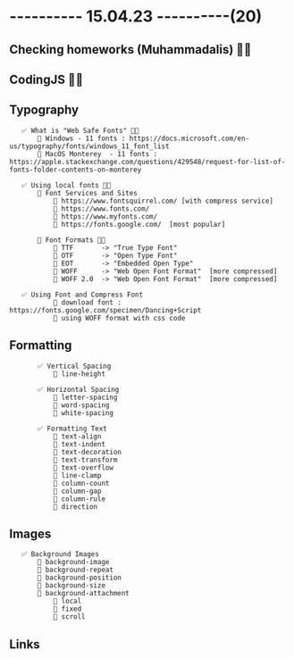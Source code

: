 # ---------- 15.04.23 ----------(20)

## Checking homeworks (Muhammadalis) 👍🏻

## CodingJS 👍🏻

## Typography

       ✅ What is "Web Safe Fonts" 👍🏻
           🔷 Windows - 11 fonts : https://docs.microsoft.com/en-us/typography/fonts/windows_11_font_list
           🔷 MacOS Monterey  - 11 fonts : https://apple.stackexchange.com/questions/429548/request-for-list-of-fonts-folder-contents-on-monterey

       ✅ Using local fonts 👍🏻
           🔷 Font Services and Sites
               🎁 https://www.fontsquirrel.com/ [with compress service]
               🎁 https://www.fonts.com/
               🎁 https://www.myfonts.com/
               🎁 https://fonts.google.com/  [most popular]

           🔷 Font Formats 👍🏻
               🎁 TTF       -> "True Type Font"
               🎁 OTF       -> "Open Type Font"
               🎁 EOT       -> "Embedded Open Type"
               🎁 WOFF      -> "Web Open Font Format"  [more compressed]
               🎁 WOFF 2.0  -> "Web Open Font Format"  [more compressed]

       ✅ Using Font and Compress Font
               🎁 download font :  https://fonts.google.com/specimen/Dancing+Script
               🎁 using WOFF format with css code

## Formatting

           ✅ Vertical Spacing
               🎁 line-height

           ✅ Horizontal Spacing
               🎁 letter-spacing
               🎁 word-spacing
               🎁 white-spacing

           ✅ Formatting Text
               🎁 text-align
               🎁 text-indent
               🎁 text-decoration
               🎁 text-transform
               🎁 text-overflow
               🎁 line-clamp
               🎁 column-count
               🎁 column-gap
               🎁 column-rule
               🎁 direction

## Images

       ✅ Background Images
           🔷 background-image
           🔷 background-repeat
           🔷 background-position
           🔷 background-size
           🔷 background-attachment
               🎁 local
               🎁 fixed
               🎁 scroll

## Links
